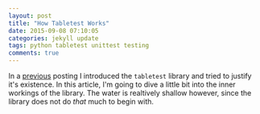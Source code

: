 ```yaml
---
layout: post
title: "How Tabletest Works"
date: 2015-09-08 07:10:05
categories: jekyll update
tags: python tabletest unittest testing
comments: true
---
```

In a [previous][tabletests] posting I introduced the `tabletest` library and tried to justify it's existence. In this article, I'm going to dive a little bit into the inner workings of the library. The water is realtively shallow however, since the library does not do _that_ much to begin with.

[tabletests]: /jekyll/update/2015/08/31/tabletests.html